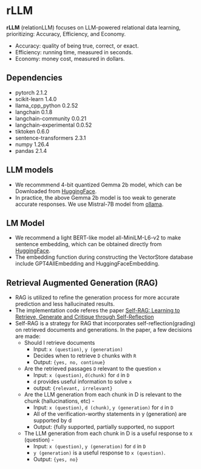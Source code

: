 # rLLM

**rLLM** (relationLLM) focuses on LLM-powered relational data learning, prioritizing: Accuracy, Efficiency, and Economy.

- Accuracy: quality of being true, correct, or exact.
- Efficiency: running time, measured in seconds.
- Economy: money cost, measured in dollars.

## Dependencies

- pytorch	2.1.2
- scikit-learn	1.4.0
- llama_cpp_python	0.2.52
- langchain	0.1.8
- langchain-community	0.0.21
- langchain-experimental	0.0.52
- tiktoken	0.6.0
- sentence-transformers	2.3.1
- numpy	1.26.4
- pandas	2.1.4

## LLM models

- We recommmend 4-bit quantized Gemma 2b model, which can be Downloaded from [HuggingFace](https://huggingface.co/lmstudio-ai/gemma-2b-it-GGUF/blob/main/gemma-2b-it-q4_k_m.gguf).
- In practice, the above Gemma 2b model is too weak to generate accurate responses. We use Mistral-7B model from [ollama](https://github.com/ollama/ollama).

## LM Model

- We recommend a light BERT-like model all-MiniLM-L6-v2 to make sentence embedding, which can be obtained directly from [HuggingFace](https://huggingface.co/sentence-transformers/all-MiniLM-L6-v2).
- The embedding function during constructing the VectorStore database include GPT4AllEmbedding and HuggingFaceEmbedding.

## Retrieval Augmented Generation (RAG)
- RAG is utilized to refine the generation process for more accurate prediction and less hallucinated results.
- The implementation code referes the paper [Self-RAG: Learning to Retrieve, Generate and Critique through Self-Reflection](http://arxiv.org/abs/2310.11511)
- Self-RAG is a strategy for RAG that incorporates self-reflection(grading) on retrieved documents and generations. In the paper, a few decisions are made:
  - Should I retrieve documents
    - Input: `x (question)`,  `y (generation)`
    - Decides when to retrieve `D` chunks with `R`
    - Output: `{yes, no, continue}`
  - Are the retrieved passages `D` relevant to the question `x`
    - Input: `x (question)`, `d(chunk)` for `d` in `D`
    - `d` provides useful information to solve `x`
    - output: `{relevant, irrelevant}`
  - Are the LLM generation from each chunk in D is relevant to the chunk (hallucinations, etc) -
    - Input: `x (question)`, `d (chunk)`, `y (generation)` for `d` in `D`
    - All of the verification-worthy statements in y (generation) are supported by d
    - Output: {fully supported, partially supported, no support
  - The LLM generation from each chunk in D is a useful response to x (question) -
    - Input: `x (question)`, `y (generation)` for `d` in `D`
    - `y (generation)` is a useful response to `x (question)`.
    - Output: `{yes, no}`

